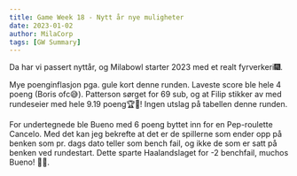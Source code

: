 ```yaml
---
title: Game Week 18 - Nytt år nye muligheter
date: 2023-01-02
author: MilaCorp
tags: [GW Summary]
---
```


Da har vi passert nyttår, og Milabowl starter 2023 med et realt fyrverkeri🎆.

Mye poenginflasjon pga. gule kort denne runden. Laveste score ble hele 4 poeng
(Boris ofc😅). Patterson sørget for 69 sub, og at Filip stikker av med rundeseier
med hele 9.19 poeng🏆👏! Ingen utslag på tabellen denne runden.

For undertegnede ble Bueno med 6 poeng byttet inn for en Pep-roulette Cancelo.
Med det kan jeg bekrefte at det er de spillerne som ender opp på benken som pr.
dags dato teller som bench fail, og ikke de som er satt på benken ved rundestart.
Dette sparte Haalandslaget for -2 benchfail, muchos Bueno! 🌮🌵.
